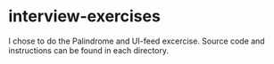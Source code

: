 # interview-exercises

I chose to do the Palindrome and UI-feed excercise. Source code and instructions can be found in each directory.
